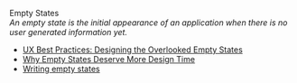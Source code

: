 Empty States  
_An empty state is the initial appearance of an application when there is no user generated information yet._

*   [UX Best Practices: Designing the Overlooked Empty States](https://www.uxpin.com/studio/blog/ux-best-practices-designing-the-overlooked-empty-states/)
*   [Why Empty States Deserve More Design Time](https://www.invisionapp.com/blog/why-empty-states-deserve-more-design-time/)
*   [Writing empty states](https://uxdesign.cc/writing-empty-states-3e0279f39066)
